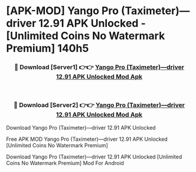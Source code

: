 # [APK-MOD] Yango Pro (Taximeter)—driver 12.91 APK Unlocked - [Unlimited Coins No Watermark Premium] 140h5



<div align="center">
<h3>🔴 Download [Server1] 👉👉 <a href="https://momento.my/?title=Yango_Pro_(Taximeter)—driver_12.91_APK_Unlocked">Yango Pro (Taximeter)—driver 12.91 APK Unlocked Mod Apk</a></h3><br>

<h3>🔴 Download [Server2] 👉👉 <a href="https://momento.my/?title=Yango_Pro_(Taximeter)—driver_12.91_APK_Unlocked">Yango Pro (Taximeter)—driver 12.91 APK Unlocked Mod Apk</a></h3>
</div>



Download Yango Pro (Taximeter)—driver 12.91 APK Unlocked 

Free APK MOD Yango Pro (Taximeter)—driver 12.91 APK Unlocked [Unlimited Coins No Watermark Premium]

Download Yango Pro (Taximeter)—driver 12.91 APK Unlocked [Unlimited Coins No Watermark Premium] Mod For Android
